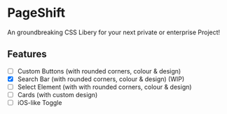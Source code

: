 # PageShift
An groundbreaking CSS Libery for your next private or enterprise Project!

## Features

- [ ] Custom Buttons (with rounded corners, colour & design)
- [X] Search Bar (with rounded corners, colour & design) (WIP)
- [ ] Select Element (with with rounded corners, colour & design)
- [ ] Cards (with custom design)
- [ ] iOS-like Toggle
